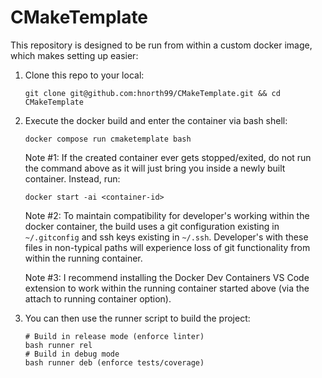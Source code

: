 # CMakeTemplate

This repository is designed to be run from within a custom docker image, which makes setting up easier:

1. Clone this repo to your local:

   ```
   git clone git@github.com:hnorth99/CMakeTemplate.git && cd CMakeTemplate
   ```
2. Execute the docker build and enter the container via bash shell:

   ```
   docker compose run cmaketemplate bash
   ```
   Note #1:
   If the created container ever gets stopped/exited, do not run the command above as it will just bring you inside a newly built container. Instead, run:

   ```
   docker start -ai <container-id>
   ```
   Note #2:
   To maintain compatibility for developer's working within the docker container, the build uses a git configuration existing in `~/.gitconfig` and ssh keys existing in `~/.ssh`. Developer's with these files in non-typical paths will experience loss of git functionality from within the running container.

   Note #3:
   I recommend installing the Docker Dev Containers VS Code extension to work within the running container started above (via the attach to running container option).
3. You can then use the runner script to build the project:

   ```
   # Build in release mode (enforce linter)
   bash runner rel
   # Build in debug mode
   bash runner deb (enforce tests/coverage)
   ```
